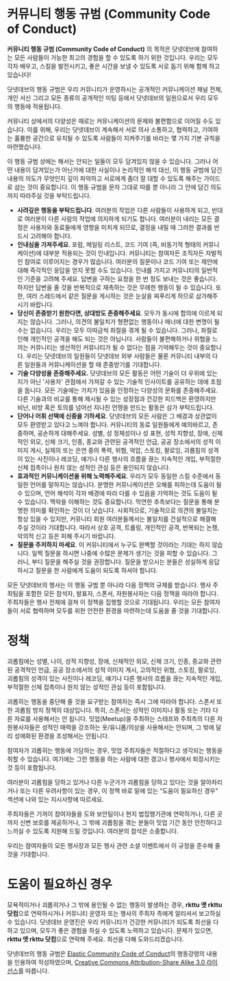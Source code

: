 # 커뮤니티 행동 규범 (Community Code of Conduct)

**커뮤니티 행동 규범 (Community Code of Conduct)** 의 목적은 닷넷데브에 참여하는 모든 사람들이 가능한 최고의 경험을 할 수 있도록 하기 위한 것입니다. 우리는 모두 각자 배우고, 스킬을 발전시키고, 좋은 시간을 보낼 수 있도록 서로 돕기 위해 함께 하고 있습니다!

닷넷데브의 행동 규범은 우리 커뮤니티가 운영하시는 공개적인 커뮤니케이션 채널 전체, 개인 서신 그리고 모든 종류의 공개적인 미팅 등에서 닷넷데브의 일원으로서 우리 모두의 행동에 적용됩니다.

커뮤니티 상에서의 다양성은 때로는 커뮤니케이션의 문제와 불편함으로 이어질 수도 있습니다. 이를 위해, 우리는 닷넷데브이 계속해서 서로 의사 소통하고, 협력하고, 기여하는 훌륭한 공간으로 유지될 수 있도록 사람들이 지켜주기를 바라는 몇 가지 기본 규칙을 마련했습니다.

이 행동 규범 상에는 해서는 안되는 일들이 모두 담겨있지 않을 수 있습니다. 그러나 어떤 내용이 담겨있는가 아닌가에 대한 사실이나 논리적인 해석 대신, 이 행동 규범에 담긴 내용의 의도가 무엇인지 깊이 파악하고 서로에게 좀더 잘 대할 수 있도록 해주는 가이드로 삼는 것이 중요합니다. 이 행동 규범을 문자 그대로 따를 뿐 아니라 그 안에 담긴 의도까지 따라주실 것을 부탁드립니다.

- **사려깊은 행동을 부탁드립니다**. 여러분의 작업은 다른 사람들이 사용하게 되고, 반대로 여러분이 다른 사람의 작업에 의지하게 되기도 합니다. 여러분이 내리는 모든 결정은 사용자와 동료들에게 영향을 미치게 되므로, 결정을 내릴 때 그러한 결과를 반드시 고려해야 합니다.
- **인내심을 가져주세요**. 포럼, 메일링 리스트, 코드 기여 (즉, 비동기적 형태의 커뮤니케이션)에 대부분 적용되는 것이 인내입니다. 커뮤니티는 참여자든 조직자든 자발적인 참여로 이루어지는 경우가 많습니다. 여러분의 질문이나 코드 기여 또는 제안에 대해 즉각적인 응답을 얻지 못할 수도 있습니다. 인내를 가지고 커뮤니티의 일반적인 기준을 고려해 주세요. 답변을 구하는 요청을 한 번 정도 보내는 것은 좋습니다. 하지만 답변을 줄 것을 반복적으로 재촉하는 것은 무례한 행동이 될 수 있습니다. 또한, 여러 스레드에서 같은 질문을 게시하는 것은 눈살을 찌푸리게 하므로 삼가해주시기 바랍니다.
- **당신이 존중받기 원한다면, 상대방도 존중해주세요**. 모두가 동시에 합의에 이르게 되지는 않습니다. 그러나, 의견의 불일치가 형편없는 행동이나 매너에 대한 변명이 될 수는 없습니다. 우리는 모두 이따금씩 좌절을 겪게 될 수 있습니다. 그러나, 좌절로 인해 개인적인 공격을 해도 되는 것은 아닙니다. 사람들이 불편해하거나 위협을 느끼는 커뮤니티는 생산적인 커뮤니티가 될 수 없다는 점을 기억해두는 것이 중요합니다. 우리는 닷넷데브의 일원들이 닷넷데브 외부 사람들은 물론 커뮤니티 내부의 다른 일원들과 커뮤니케이션을 할 때 존중받기를 기대합니다.
- **기술 다양성을 존중해주세요.** 닷넷데브의 모든 활동은 어떤 기술이 더 우위에 있는지가 아닌 '사용자' 관점에서 가져갈 수 있는 기술적 인사이트를 공유하는 데에 초점을 둡니다. 모든 기술에는 가치가 있음을 인정하는 다양성의 문화를 존중해주세요. 다른 기술과의 비교를 통해 제시될 수 있는 성장점과 건강한 피드백은 환영하지만 비난, 비방 혹은 토의를 넘어선 지나친 언쟁을 만드는 활동은 삼가 부탁드립니다.
- **단어나 어휘 선택에 신중을 기하세요**. 닷넷데브의 모든 사람은 그 배경과 상관없이 모두 환영받고 있다고 느껴야 합니다. 커뮤니티의 동료 일원들에게 예의바르고, 존중하며, 공손하게 대해주세요. 성별, 성 정체성이나 성 표현, 성적 지향성, 장애, 신체적인 외모, 신체 크기, 인종, 종교와 관련된 공격적인 언급, 공공 장소에서의 성적 이미지 게시, 실제의 또는 은연 중의 폭력, 위협, 억압, 스토킹, 팔로잉, 괴롭힘의 성격이 있는 사진이나 레코딩, 얘기나 다른 행사의 흐름을 끊는 지속적인 개입, 부적절한 신체 접촉이나 원치 않는 성적인 관심 등은 용인되지 않습니다.
- **효과적인 커뮤니케이션을 위해 노력해주세요**. 우리가 모두 동일한 스킬 수준에서 동일한 언어를 말하지는 않습니다. 분명한 커뮤니케이션은 오해를 피하는데 도움이 될 수 있으며, 언어 해석이 각자 배경에 따라 다를 수 있음을 기억하는 것도 도움이 될 수 있습니다. 맥락을 이해하는 것도 중요합니다. 막연한 추측보다는 질문을 통해 분명한 의미를 확인하는 것이 더 낫습니다. 사회적으로, 기술적으로 의견의 불일치는 항상 있을 수 있지만, 커뮤니티 회원 여러분들께서는 불일치를 건설적으로 해결해 주실 것이라 기대합니다. 따라서 상호 공격, 트롤링, 개인적인 공격, 반복되는 논쟁, 악의적 신고 등은 피해 주시기 바랍니다.
- **질문을 주저하지 마세요**. 이 커뮤니티에서 누구도 완벽할 것이라는 기대는 하지 않습니다. 일찍 질문을 하시면 나중에 수많은 문제가 생기는 것을 피할 수 있습니다. 그러니, 부디 질문을 해주실 것을 권장합니다. 질문을 받으시는 분들은 성실하게 응답하시고 질문을 한 사람에게 도움이 되도록 하셔야 합니다.

모든 닷넷데브의 행사는 이 행동 규범 뿐 아니라 다음 정책의 규제를 받습니다. 행사 주최팀을 포함한 모든 참석자, 발표자, 스폰서, 자원봉사자는 다음 정책을 따라야 합니다. 주최자들은 행사 전체에 걸쳐 이 정책을 집행할 것으로 기대됩니다. 우리는 모든 참여자들이 서로 협력하며 모두를 위한 안전한 환경을 마련하는데 도움을 줄 것을 기대합니다.

# 정책

괴롭힘에는 성별, 나이, 성적 지향성, 장애, 신체적인 외모, 신체 크기, 인종, 종교와 관련된 공격적인 언급, 공공 장소에서의 성적 이미지 게시, 고의적인 위협, 스토킹, 팔로잉, 괴롭힘의 성격이 있는 사진이나 레코딩, 얘기나 다른 행사의 흐름을 끊는 지속적인 개입, 부적절한 신체 접촉이나 원치 않는 성적인 관심 등이 포함됩니다.

괴롭히는 행동을 중단해 줄 것을 요구받는 참여자는 즉시 그에 따라야 합니다. 스폰서 또한 괴롭힘 방지 정책의 대상입니다. 특히, 스폰서는 성적인 이미지나 활동 또는 기타 다른 자료를 사용해서는 안 됩니다. 밋업(Meetup)을 주최하는 스태프와 주최측의 다른 자원봉사자들은 성적인 매력을 강조하는 옷/유니폼/의상을 사용해서는 안되며, 그 밖에 달리 성애화된 환경을 조성해서는 안됩니다.

참여자가 괴롭히는 행동에 가담하는 경우, 밋업 주최자들은 적절하다고 생각되는 행동을 취할 수 있습니다. 여기에는 그런 행동을 하는 사람에 대한 경고나 행사에서 퇴장시키는 것 등이 포함됩니다.

여러분이 괴롭힘을 당하고 있거나 다른 누군가가 괴롭힘을 당하고 있다는 것을 알아차리거나 또는 다른 우려사항이 있는 경우, 이 정책 바로 밑에 있는 “도움이 필요하신 경우" 섹션에 나와 있는 지시사항에 따르세요.

주최자들은 기꺼이 참여자들을 도와 보안팀이나 현지 법집행기관에 연락하거나, 다른 곳까지 신변 보호를 제공하거나, 그 밖에 괴롭힘을 겪는 분들이 밋업 기간 동안 안전하다고 느끼실 수 있도록 지원해 드릴 것입니다. 여러분의 참석은 소중합니다.

우리는 참여자들이 모든 행사장과 모든 행사 관련 소셜 이벤트에서 이 규정을 준수해 줄 것을 기대합니다.

# 도움이 필요하신 경우

모욕적이거나 괴롭히거나 그 밖에 용인될 수 없는 행동이 발생하는 경우, **rkttu 앳 rkttu 닷컴**으로 연락하시거나 커뮤니티 운영자 또는 행사의 주최자 측에게 알리셔서 보고하실 수 있습니다. 닷넷데브 운영진은 우리 커뮤니티가 건강한 커뮤니티가 되도록 최선을 다하고 있으며, 모두가 좋은 경험을 하실 수 있도록 노력하고 있습니다. 문제가 있으면, **rkttu 앳 rkttu 닷컴**으로 연락해 주세요. 최선을 다해 도와드리겠습니다.

닷넷데브의 행동 규범은 [Elastic Community Code of Conduct](https://www.elastic.co/kr/community/codeofconduct)의 행동강령의 내용을 인용하여 작성하였으며, [Creative Commons Attribution-Share Alike 3.0 라이선스](https://creativecommons.org/licenses/by-sa/3.0/deed.ko)를 따릅니다.
